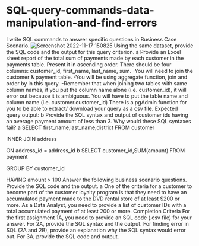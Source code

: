 # SQL-query-commands-data-manipulation-and-find-errors
I write SQL commands to answer specific questions in Business Case Scenario.
![Screenshot 2022-11-17 150825](https://user-images.githubusercontent.com/118483157/202580409-ca6663f2-4fea-4db6-8bc5-3d8bead1deb9.png)
Using the same dataset, provide the SQL code and the output for this
query criterion.
a Provide an Excel sheet report of the total sum of payments made by
each customer in the payments table. Present it in ascending order.
There should be four columns: customer_id, first_name, last_name,
sum.
-You will need to join the customer & payment table.
-You will be using aggregate function, join and order by in
this query.
-Remember that when joining two tables with same column
names, if you put the column name alone (i.e. customer_id), it will
error out because it is ambiguous. You will have to put the table
name and column name (i.e. customer.customer_id)
There is a pgAdmin function for you to be able to extract/
download your query as a csv file.
Expected query output:
b Provide the SQL syntax and output of customer ids having an
average payment amount of less than 3.
Why would these SQL syntaxes fail?
a
SELECT first_name,last_name,district FROM customer

INNER JOIN address

ON address_id = address_id
b
SELECT customer_id,SUM(amount) FROM payment

GROUP BY customer_id

HAVING amount > 100
Answer the following business scenario questions. Provide the SQL code
and the output.
a One of the criteria for a customer to become part of the customer
loyalty program is that they need to have an accumulated payment
made to the DVD rental store of at least $200 or more. As a Data
Analyst, you need to provide a list of customer IDs with a total
accumulated payment of at least 200 or more.
Completion Criteria
For the first assignment 1A, you need to provide an SQL code (.csv file) for your
answer. For 2A, provide the SQL syntax and the output. For finding error in SQL (2A
and 2B), provide an explanation why the SQL syntax would error out. For 3A,
provide the SQL code and output.
